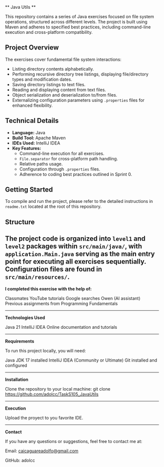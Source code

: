 ** Java Utils **

This repository contains a series of Java exercises focused on file system operations, structured across different levels. The project is built using Maven and adheres to specified best practices, including command-line execution and cross-platform compatibility.

## Project Overview

The exercises cover fundamental file system interactions:
* Listing directory contents alphabetically.
* Performing recursive directory tree listings, displaying file/directory types and modification dates.
* Saving directory listings to text files.
* Reading and displaying content from text files.
* Object serialization and deserialization to/from files.
* Externalizing configuration parameters using `.properties` files for enhanced flexibility.

## Technical Details

* **Language:** Java
* **Build Tool:** Apache Maven
* **IDEs Used:** IntelliJ IDEA
* **Key Features:**
    * Command-line execution for all exercises.
    * `File.separator` for cross-platform path handling.
    * Relative paths usage.
    * Configuration through `.properties` files.
    * Adherence to coding best practices outlined in Sprint 0.

## Getting Started

To compile and run the project, please refer to the detailed instructions in `readme.txt` located at the root of this repository.

## Structure

The project code is organized into `level1` and `level2` packages within `src/main/java/`, with `application.Main.java` serving as the main entry point for executing all exercises sequentially. Configuration files are found in `src/main/resources/`.
---

**I completed this exercise with the help of:**

Classmates YouTube tutorials Google searches Owen (AI assistant) Previous assignments from Programming Fundamentals

---

**Technologies Used**

Java 21 IntelliJ IDEA Online documentation and tutorials

---

**Requirements**

To run this project locally, you will need:

Java JDK 17 installed IntelliJ IDEA (Community or Ultimate) Git installed and configured

---

**Installation**

Clone the repository to your local machine: git clone https://github.com/adolcc/TaskS105_JavaUtils

---

**Execution**

Upload the proyect to you favorite IDE.

---

**Contact**

If you have any questions or suggestions, feel free to contact me at:

Email: caicaguareadolfo@gmail.com

GitHub: adolcc
